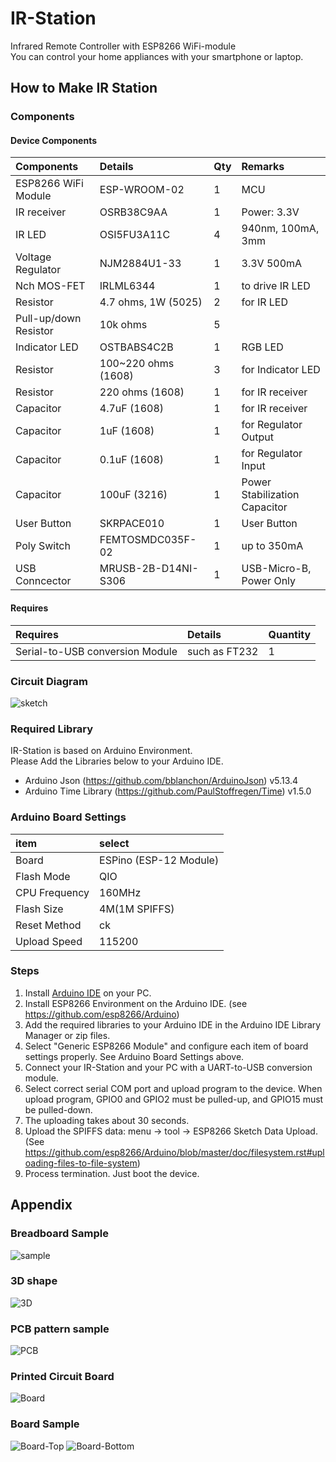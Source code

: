 # IR-Station

Infrared Remote Controller with ESP8266 WiFi-module  
You can control your home appliances with your smartphone or laptop.

## How to Make IR Station

### Components

#### Device Components

|Components				|Details			|Qty	|Remarks				|
|:----------------------|:------------------|:------|:----------------------|
|ESP8266 WiFi Module	|ESP-WROOM-02		| 1 	|MCU					|
|IR receiver			|OSRB38C9AA			| 1 	|Power: 3.3V			|
|IR LED					|OSI5FU3A11C		| 4	 	|940nm, 100mA, 3mm		|
|Voltage Regulator		|NJM2884U1-33		| 1 	|3.3V 500mA				|
|Nch MOS-FET			|IRLML6344			| 1 	|to drive IR LED		|
|Resistor				|4.7 ohms, 1W (5025)| 2	 	|for IR LED				|
|Pull-up/down Resistor	|10k ohms 			| 5 	|						|
|Indicator LED			|OSTBABS4C2B		| 1 	|RGB LED				|
|Resistor				|100~220 ohms (1608)| 3 	|for Indicator LED		|
|Resistor				|220 ohms (1608)	| 1 	|for IR receiver		|
|Capacitor				|4.7uF (1608)		| 1 	|for IR receiver		|
|Capacitor				|1uF (1608)			| 1 	|for Regulator Output	|
|Capacitor				|0.1uF (1608)		| 1 	|for Regulator Input	|
|Capacitor				|100uF (3216)		| 1		|Power Stabilization Capacitor|
|User Button			|SKRPACE010 		| 1		|User Button			|
|Poly Switch			|FEMTOSMDC035F-02	| 1		|up to 350mA			|
|USB Conncector			|MRUSB-2B-D14NI-S306| 1		|USB-Micro-B, Power Only|

#### Requires

| Requires |Details|Quantity|
|:------|:-------|:--------|
| Serial-to-USB conversion Module | such as FT232  | 1 |

### Circuit Diagram

![sketch](images/sketch.png)

### Required Library

IR-Station is based on Arduino Environment.  
Please Add the Libraries below to your Arduino IDE.

  * Arduino Json (https://github.com/bblanchon/ArduinoJson) v5.13.4
  * Arduino Time Library (https://github.com/PaulStoffregen/Time) v1.5.0

### Arduino Board Settings

| item | select |
| :---- | :---------------------- |
| Board | ESPino (ESP-12 Module) |
| Flash Mode | QIO |
| CPU Frequency | 160MHz |
| Flash Size | 4M\(1M SPIFFS\) |
| Reset Method | ck |
| Upload Speed | 115200 |

### Steps

  1. Install [Arduino IDE](https://www.arduino.cc/) on your PC.
  1. Install ESP8266 Environment on the Arduino IDE. (see https://github.com/esp8266/Arduino)
  1. Add the required libraries to your Arduino IDE in the Arduino IDE Library Manager or zip files.
  1. Select "Generic ESP8266 Module" and configure each item of board settings properly. See Arduino Board Settings above.
  1. Connect your IR-Station and your PC with a UART-to-USB conversion module.
  1. Select correct serial COM port and upload program to the device. When upload program, GPIO0 and GPIO2 must be pulled-up, and GPIO15 must be pulled-down.
  1. The uploading takes about 30 seconds.
  1. Upload the SPIFFS data: menu -> tool -> ESP8266 Sketch Data Upload. (See https://github.com/esp8266/Arduino/blob/master/doc/filesystem.rst#uploading-files-to-file-system)
  1. Process termination. Just boot the device.

## Appendix

### Breadboard Sample

![sample](images/sample.jpg)

### 3D shape

![3D](images/3d.png)

### PCB pattern sample

![PCB](images/pcb.png)

### Printed Circuit Board

![Board](images/board.jpg)

### Board Sample

![Board-Top](images/board-top.jpg)
![Board-Bottom](images/board-bottom.jpg)
